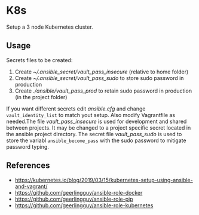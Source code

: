 # K8s

Setup a 3 node Kubernetes cluster.

## Usage

Secrets files to be created:

1. Create _~/.ansible_secret/vault_pass_insecure_ (relative to home folder)
1. Create _~/.ansible_secret/vault_pass_sudo_ to store sudo password in production
1. Create _./ansible/vault_pass_prod_ to retain sudo password in production (in the project folder)

If you want different secrets edit _ansible.cfg_ and change `vault_identity_list` to match yout setup. Also modify Vagrantfile as needed.The file _vault_pass_insecure_ is used for development and shared between projects. It may be changed to a project specific secret located in the ansible project directory. The secret file _vault_pass_sudo_ is used to store the variabl `ansible_become_pass` with the sudo password to mitigate password typing.

## References

- https://kubernetes.io/blog/2019/03/15/kubernetes-setup-using-ansible-and-vagrant/
- https://github.com/geerlingguy/ansible-role-docker
- https://github.com/geerlingguy/ansible-role-pip
- https://github.com/geerlingguy/ansible-role-kubernetes